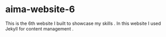 # aima-website-6
This is the 6th website I built to showcase my skills . In this website I used Jekyll for content management .
